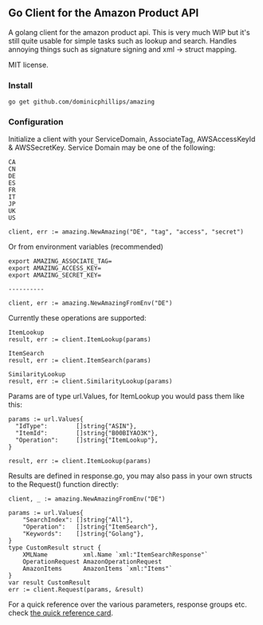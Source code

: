 ## Go Client for the Amazon Product API

A golang client for the amazon product api. This is very much WIP but it's still quite usable for simple tasks such as lookup and search. Handles annoying things such as signature signing and xml -> struct mapping.

MIT license.

### Install

    go get github.com/dominicphillips/amazing

### Configuration

Initialize a client with your ServiceDomain, AssociateTag, AWSAccessKeyId & AWSSecretKey. Service Domain may be one of the following:

    CA
    CN
    DE
    ES
    FR
    IT
    JP
    UK
    US

    client, err := amazing.NewAmazing("DE", "tag", "access", "secret")

Or from environment variables (recommended)

    export AMAZING_ASSOCIATE_TAG=
    export AMAZING_ACCESS_KEY=
    export AMAZING_SECRET_KEY=

    ----------

    client, err := amazing.NewAmazingFromEnv("DE")

Currently these operations are supported:

    ItemLookup
    result, err := client.ItemLookup(params)

    ItemSearch
    result, err := client.ItemSearch(params)

    SimilarityLookup
    result, err := client.SimilarityLookup(params)


Params are of type url.Values, for ItemLookup you would pass them like this:

    params := url.Values{
      "IdType":        []string{"ASIN"},
      "ItemId":        []string{"B00BIYAO3K"},
      "Operation":     []string{"ItemLookup"},
    }

    result, err := client.ItemLookup(params)

Results are defined in response.go, you may also pass in your own structs to the Request() function directly:

    client, _ := amazing.NewAmazingFromEnv("DE")

    params := url.Values{
        "SearchIndex": []string{"All"},
        "Operation":   []string{"ItemSearch"},
        "Keywords":    []string{"Golang"},
    }
    type CustomResult struct {
        XMLName          xml.Name `xml:"ItemSearchResponse"`
        OperationRequest AmazonOperationRequest
        AmazonItems      AmazonItems `xml:"Items"`
    }
    var result CustomResult
    err := client.Request(params, &result)


For a quick reference over the various parameters, response groups etc. check [the quick reference card](http://s3.amazonaws.com/awsdocs/Associates/2011-08-01/prod-adv-api-qrc-2011-08-01.pdf).



